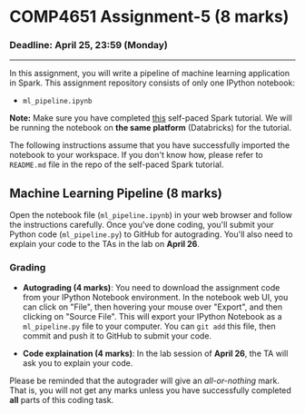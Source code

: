 # COMP4651 Assignment-5 (8 marks)

### Deadline: April 25, 23:59 (Monday)
---

In this assignment, you will write a pipeline of machine learning application in Spark. This assignment repository consists of only one IPython notebook:

* `ml_pipeline.ipynb`

**Note:** Make sure you have completed [this](https://classroom.github.com/a/ptj7FZzL) self-paced Spark tutorial. We will be running the notebook on **the same platform** (Databricks) for the tutorial.

The following instructions assume that you have successfully imported the notebook to your workspace. If you don't know how, please refer to `README.md` file in the repo of the self-paced Spark tutorial.

## Machine Learning Pipeline (**8 marks**)

Open the notebook file (`ml_pipeline.ipynb`) in your web browser and follow the instructions carefully. Once you've done coding, you'll submit your Python code (`ml_pipeline.py`) to GitHub for autograding. You'll also need to explain your code to the TAs in the lab on **April 26**.

### Grading
* **Autograding (4 marks)**: You need to download the assignment code from your IPython Notebook environment. In the notebook web UI, you can click on "File", then hovering your mouse over "Export", and then clicking on "Source File". This will export your IPython Notebook as a `ml_pipeline.py` file to your computer. You can `git add` this file, then commit and push it to GitHub to submit your code.

* **Code explaination (4 marks)**: In the lab session of **April 26**, the TA will ask you to explain your code.

Please be reminded that the autograder will give an *all-or-nothing* mark. That is, you will not get any marks unless you have successfully completed **all** parts of this coding task.
